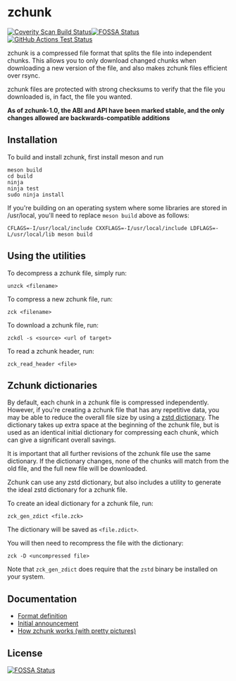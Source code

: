 # zchunk

[![Coverity Scan Build Status](https://img.shields.io/coverity/scan/16509.svg)](https://scan.coverity.com/projects/zchunk-zchunk)[![FOSSA Status](https://app.fossa.com/api/projects/git%2Bgithub.com%2Fzchunk%2Fzchunk.svg?type=shield)](https://app.fossa.com/projects/git%2Bgithub.com%2Fzchunk%2Fzchunk?ref=badge_shield)
<br>
[![GitHub Actions Test Status](https://github.com/zchunk/zchunk/actions/workflows/main.yml/badge.svg)](https://github.com/zchunk/zchunk/actions)

zchunk is a compressed file format that splits the file into independent chunks.
This allows you to only download changed chunks when downloading a new version
of the file, and also makes zchunk files efficient over rsync.

zchunk files are protected with strong checksums to verify that the file you
downloaded is, in fact, the file you wanted.

**As of zchunk-1.0, the ABI and API have been marked stable, and the only changes
allowed are backwards-compatible additions**

## Installation
To build and install zchunk, first install meson and run
```
meson build
cd build
ninja
ninja test
sudo ninja install
```

If you're building on an operating system where some libraries are stored in
/usr/local, you'll need to replace `meson build` above as follows:
```
CFLAGS=-I/usr/local/include CXXFLAGS=-I/usr/local/include LDFLAGS=-L/usr/local/lib meson build
```

## Using the utilities
To decompress a zchunk file, simply run:
```
unzck <filename>
```

To compress a new zchunk file, run:
```
zck <filename>
```

To download a zchunk file, run:
```
zckdl -s <source> <url of target>
```

To read a zchunk header, run:
```
zck_read_header <file>
```


## Zchunk dictionaries

By default, each chunk in a zchunk file is compressed independently.  However,
if you're creating a zchunk file that has any repetitive data, you may
be able to reduce the overall file size by using a [zstd dictionary](https://facebook.github.io/zstd/#small-data).
The dictionary takes up extra space at the beginning of the zchunk file, but is
used as an identical initial dictionary for compressing each chunk, which can
give a significant overall savings.

It is important that all further revisions of the zchunk file use the same
dictionary.  If the dictionary changes, none of the chunks will match from the
old file, and the full new file will be downloaded.

Zchunk can use any zstd dictionary, but also includes a utility to generate the
ideal zstd dictionary for a zchunk file.

To create an ideal dictionary for a zchunk file, run:
```
zck_gen_zdict <file.zck>
```

The dictionary will be saved as `<file.zdict>`.

You will then need to recompress the file with the dictionary:
```
zck -D <uncompressed file>
```

Note that `zck_gen_zdict` does require that the `zstd` binary be installed on
your system.


## Documentation
- [Format definition](zchunk_format.txt)
- [Initial announcement](https://www.jdieter.net/posts/2018/04/30/introducing-zchunk)
- [How zchunk works (with pretty pictures)](https://www.jdieter.net/posts/2018/05/31/what-is-zchunk)


## License
[![FOSSA Status](https://app.fossa.com/api/projects/git%2Bgithub.com%2Fzchunk%2Fzchunk.svg?type=large)](https://app.fossa.com/projects/git%2Bgithub.com%2Fzchunk%2Fzchunk?ref=badge_large)
